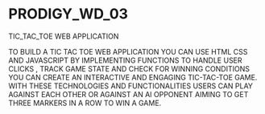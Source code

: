 # PRODIGY_WD_03
TIC_TAC_TOE WEB APPLICATION

TO BUILD A TIC TAC TOE WEB APPLICATION YOU CAN USE HTML CSS AND JAVASCRIPT BY IMPLEMENTING FUNCTIONS TO HANDLE USER CLICKS , TRACK  GAME STATE AND CHECK FOR WINNING CONDITIONS YOU CAN CREATE AN INTERACTIVE AND ENGAGING TIC-TAC-TOE GAME. WITH THESE TECHNOLOGIES AND FUNCTIONALITIES USERS CAN PLAY AGAINST EACH OTHER OR AGAINST AN AI OPPONENT AIMING TO GET THREE MARKERS IN A ROW TO WIN A GAME.
